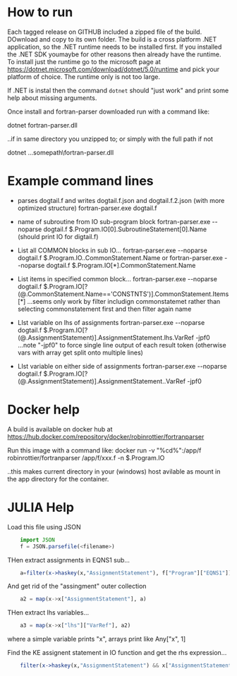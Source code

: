 
How to run
==========
Each tagged release on GITHUB included a zipped file of the build. DOwnload and copy to its own folder. The build is a cross platform .NET application, so the .NET runtime needs to be installed first. If you installed the .NET SDK youmaybe for other reasons then already have the runtime. To install just the runtime go to the microsoft page at https://dotnet.microsoft.com/download/dotnet/5.0/runtime and pick your platform of choice. The runtime only is not too large.

If .NET is instal then the command `dotnet` should "just work" and print some help about missing arguments.

Once install and fortran-parser downloaded run with a command like:

dotnet fortran-parser.dll

..if in same directory you unzipped to; or simply with the full path if not

dotnet ...somepath\fortran-parser.dll
	


Example command lines
=====================

- parses dogtail.f and writes dogtail.f.json and dogtail.f.2.json (with more optimized structure)
	fortran-parser.exe dogtail.f

- name of subroutine from IO sub-program block
	fortran-parser.exe --noparse dogtail.f $.Program.IO[0].SubroutineStatement[0].Name
  (should print IO for digtail.f)

- List all COMMON blocks in sub IO...
	fortran-parser.exe --noparse dogtail.f $.Program.IO..CommonStatement.Name
  or
    fortran-parser.exe --noparse dogtail.f $.Program.IO[*].CommonStatement.Name

- List items in specified common block...
    fortran-parser.exe --noparse dogtail.f $.Program.IO[?(@.CommonStatement.Name=='CONSTNTS')].CommonStatement.Items[*]
  ...seems only work by filter includign commonstatemet rather than selecting commonstatement first and then filter again name

 - LIst variable on lhs of assignments
	fortran-parser.exe --noparse dogtail.f $.Program.IO[?(@.AssignmentStatement)].AssignmentStatement.lhs.VarRef -jpf0
	...note "-jpf0" to force single line output of each result token (otherwise vars with array get split onto multiple lines)

 - LIst variable on either side of assignments
	fortran-parser.exe --noparse dogtail.f $.Program.IO[?(@.AssignmentStatement)].AssignmentStatement..VarRef -jpf0


Docker help
===========

A build is available on docker hub at https://hub.docker.com/repository/docker/robinrottier/fortranparser

Run this image with a command like:
docker run -v "%cd%":/app/f robinrottier/fortranparser /app/f/xxx.f -n $.Program.IO

..this makes current directory in your (windows) host avilable as mount in the app directory for the container.

JULIA Help
==========
Load this file using JSON
```julia
	import JSON
	f = JSON.parsefile(<filename>)
```
THen extract assignments in EQNS1 sub...
```julia
	a=filter(x->haskey(x,"AssignmentStatement"), f["Program"]["EQNS1"])
```
And get rid of the "assingment" outer collection
```julia
	a2 = map(x->x["AssignmentStatement"], a)
```
THen extract lhs variables...
```julia
	a3 = map(x->x["lhs"]["VarRef"], a2)
```
where a simple variable prints "x", arrays print like Any["x", 1]

Find the KE assignent statement in IO function and get the rhs expression...
```julia
	filter(x->haskey(x,"AssignmentStatement") && x["AssignmentStatement"]["lhs"]["VarRef"] == "KE", f["Program"]["IO"])[1]["AssignmentStatement"]["rhs"]
```

